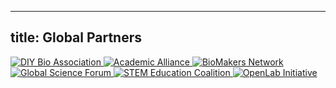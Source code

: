 
---
title: Global Partners
---

<div class="grid grid-cols-2 md:grid-cols-3 lg:grid-cols-6 gap-8 items-center justify-items-center">
  <a href="https://example.com/partner1" class="hover:opacity-80 transition-opacity">
    <img src="https://placehold.co/180x60?text=DIY+Bio+Association" alt="DIY Bio Association" class="max-h-16 w-auto">
  </a>
  
  <a href="https://example.com/partner2" class="hover:opacity-80 transition-opacity">
    <img src="https://placehold.co/180x60?text=Academic+Alliance" alt="Academic Alliance" class="max-h-16 w-auto">
  </a>
  
  <a href="https://example.com/partner3" class="hover:opacity-80 transition-opacity">
    <img src="https://placehold.co/180x60?text=BioMakers+Network" alt="BioMakers Network" class="max-h-16 w-auto">
  </a>
  
  <a href="https://example.com/partner4" class="hover:opacity-80 transition-opacity">
    <img src="https://placehold.co/180x60?text=Global+Science+Forum" alt="Global Science Forum" class="max-h-16 w-auto">
  </a>
  
  <a href="https://example.com/partner5" class="hover:opacity-80 transition-opacity">
    <img src="https://placehold.co/180x60?text=STEM+Education+Coalition" alt="STEM Education Coalition" class="max-h-16 w-auto">
  </a>
  
  <a href="https://example.com/partner6" class="hover:opacity-80 transition-opacity">
    <img src="https://placehold.co/180x60?text=OpenLab+Initiative" alt="OpenLab Initiative" class="max-h-16 w-auto">
  </a>
</div>
